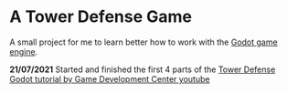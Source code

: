 # A Tower Defense Game

A small project for me to learn better how to work with the [Godot game engine](https://godotengine.org/).

**21/07/2021** Started and finished the first 4 parts of the [Tower Defense Godot tutorial by Game Development Center youtube](https://www.youtube.com/watch?v=wFdpCGbrVXI&list=PLZ-54sd-DMAJltIzTtZ6ZhC-9hkqYXyp6&index=2&t=8s&ab_channel=GameDevelopmentCenter)
  

